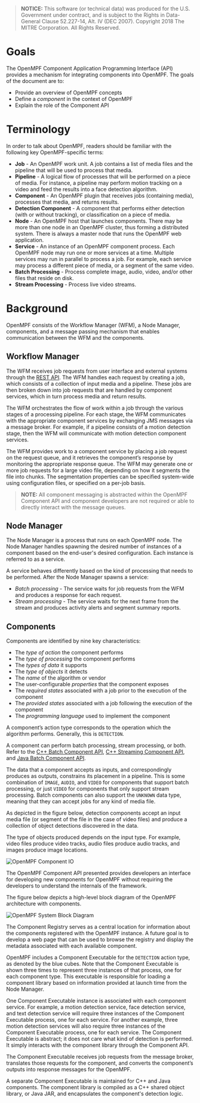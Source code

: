 > **NOTICE:** This software (or technical data) was produced for the U.S. Government under contract, and is subject to the Rights in Data-General Clause 52.227-14, Alt. IV (DEC 2007). Copyright 2018 The MITRE Corporation. All Rights Reserved.

# Goals

The OpenMPF Component Application Programming Interface (API) provides a mechanism for integrating components into OpenMPF. The goals of the document are to:

*	Provide an overview of OpenMPF concepts
*	Define a *component* in the context of OpenMPF
*	Explain the role of the Component API

# Terminology

In order to talk about OpenMPF, readers should be familiar with the following key OpenMPF-specific terms:

* **Job** - An OpenMPF work unit. A job contains a list of media files and the pipeline that will be used to process that media.
* **Pipeline** - A logical flow of processes that will be performed on a piece of media. For instance, a pipeline may perform motion tracking on a video and feed the results into a face detection algorithm.
* **Component** - An OpenMPF plugin that receives jobs (containing media), processes that media, and returns results.
* **Detection Component** - A component that performs either detection (with or without tracking), or classification on a piece of media.
* **Node** - An OpenMPF host that launches components. There may be more than one node in an OpenMPF cluster, thus forming a distributed system. There is always a master node that runs the OpenMPF web application.
* **Service** - An instance of an OpenMPF component process. Each OpenMPF node may run one or more services at a time. Multiple services may run in parallel to process a job. For example, each service may process a different piece of media, or a segment of the same video.
* **Batch Processing** - Process complete image, audio, video, and/or other files that reside on disk.
* **Stream Processing** - Process live video streams.

<h1> Background </h1> 
OpenMPF consists of the Workflow Manager (WFM), a Node Manager, components, and a message passing mechanism that enables communication between the WFM and the components.

## Workflow Manager
The WFM receives job requests from user interface and external systems through the [REST API](REST-API/index.html). The WFM handles each request by creating a job, which consists of a collection of input media and a pipeline. These jobs are then broken down into job requests that are handled by component services, which in turn process media and return results.

The WFM orchestrates the flow of work within a job through the various stages of a processing pipeline. For each stage, the WFM communicates with the appropriate component services by exchanging JMS messages via a message broker. For example, if a pipeline consists of a motion detection stage, then the WFM will communicate with motion detection component services.

The WFM provides work to a component service by placing a job request on the request queue, and it retrieves the component’s response by monitoring the appropriate response queue. The WFM may generate one or more job requests for a large video file, depending on how it segments the file into chunks. The segmentation properties can be specified system-wide using configuration files, or specified on a per-job basis.

>**NOTE:** All component messaging is abstracted within the OpenMPF Component API and component developers are not required or able to directly interact with the message queues.

## Node Manager
The Node Manager is a process that runs on each OpenMPF node. The Node Manager handles spawning the desired number of instances of a component based on the end-user's desired configuration. Each instance is referred to as a service.

A service behaves differently based on the kind of processing that needs to be performed. After the Node Manager spawns a service:
 
*   *Batch processing* - The service waits for job requests from the WFM and produces a response for each request.
*   *Stream processing* - The service waits for the next frame from the stream and produces activity alerts and segment summary reports.

## Components

Components are identified by nine key characteristics:

*	The *type of action* the component performs
*   The *type of processing* the component performs
*	The *types of data* it supports
*	The *type of objects* it detects
*	The *name* of the algorithm or vendor
*	The user-configurable *properties* that the component exposes
*	The *required states* associated with a job prior to the execution of the component
*	The *provided states* associated with a job following the execution of the component
*   The *programming language* used to implement the component

A component’s action type corresponds to the operation which the algorithm performs. Generally, this is `DETECTION`.

A component can perform batch processing, stream processing, or both. Refer to the [C++ Batch Component API](CPP-Batch-Component-API/index.html), [C++ Streaming Component API](CPP-Streaming-Component-API/index.html), and [Java Batch Component API](Java-Batch-Component-API/index.html).

The data that a component accepts as inputs, and correspondingly produces as outputs, constrains its placement in a pipeline. This is some combination of `IMAGE`, `AUDIO`, and `VIDEO` for components that support batch processing, or just `VIDEO` for components that only support stream processing. Batch components can also support the `UNKNOWN` data type, meaning that they can accept jobs for any kind of media file.

As depicted in the figure below, detection components accept an input media file (or segment of the file in the case of video files) and produce a collection of object detections discovered in the data.

The type of objects produced depends on the input type. For example, video files produce video tracks, audio files produce audio tracks, and images produce image locations.

 ![OpenMPF Component IO](img/component_io_diagram.png "OpenMPF Component IO")

The OpenMPF Component API presented provides developers an interface for developing new components for OpenMPF without requiring the developers to understand the internals of the framework.

The figure below depicts a high-level block diagram of the OpenMPF architecture with components.

![OpenMPF System Block Diagram](img/block_diagram.png "OpenMPF System Block Diagram")

The Component Registry serves as a central location for information about the components registered with the OpenMPF instance. A future goal is to develop a web page that can be used to browse the registry and display the metadata associated with each available component.

OpenMPF includes a Component Executable for the `DETECTION` action type, as denoted by the blue cubes. Note that the Component Executable is shown three times to represent three instances of that process, one for each component type. This executable is responsible for loading a component library based on information provided at launch time from the Node Manager. 

One Component Executable instance is associated with each component service. For example, a motion detection service, face detection service, and text detection service will require three instances of the Component Executable process, one for each service. For another example, three motion detection services will also require three instances of the Component Executable process, one for each service. The Component Executable is abstract; it does not care what kind of detection is performed. It simply interacts with the component library through the Component API.

The Component Executable receives job requests from the message broker, translates those requests for the component, and converts the component’s outputs into response messages for the OpenMPF.

A separate Component Executable is maintained for C++ and Java components. The component library is compiled as a C++ shared object library, or Java JAR, and encapsulates the component's detection logic.